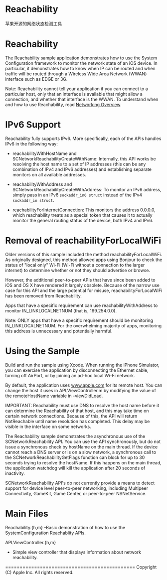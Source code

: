 # Reachability
苹果开源的网络状态检测工具



Reachability
============
The Reachability sample application demonstrates how to use the System Configuration framework to monitor the network state of an iOS device. In particular, it demonstrates how to know when IP can be routed and when traffic will be routed through a Wireless Wide Area Network (WWAN) interface such as EDGE or 3G.

Note: Reachability cannot tell your application if you can connect to a particular host, only that an interface is available that might allow a connection, and whether that interface is the WWAN. To understand when and how to use Reachability, read [Networking Overview][1].

[1]: <http://developer.apple.com/library/ios/#documentation/NetworkingInternetWeb/Conceptual/NetworkingOverview/>


IPv6 Support
============
Reachability fully supports IPv6.  More specifically, each of the APIs handles IPv6 in the following way:

- reachabilityWithHostName and SCNetworkReachabilityCreateWithName:  Internally, this API works be resolving the host name to a set of IP addresses (this can be any combination of IPv4 and IPv6 addresses) and establishing separate monitors on all available addresses.

- reachabilityWithAddress and SCNetworkReachabilityCreateWithAddress:  To monitor an IPv6 address, simply pass in an IPv6 `sockaddr_in6 struct` instead of the IPv4 `sockaddr_in struct`.

- reachabilityForInternetConnection:  This monitors the address 0.0.0.0, which reachability treats as a special token that causes it to actually monitor the general routing status of the device, both IPv4 and IPv6.



Removal of reachabilityForLocalWiFi
============
Older versions of this sample included the method reachabilityForLocalWiFi. As originally designed, this method allowed apps using Bonjour to check the status of "local only" Wi-Fi (Wi-Fi without a connection to the larger internet) to determine whether or not they should advertise or browse. 

However, the additional peer-to-peer APIs that have since been added to iOS and OS X have rendered it largely obsolete.  Because of the narrow use case for this API and the large potential for misuse, reachabilityForLocalWiFi has been removed from Reachability.

Apps that have a specific requirement can use reachabilityWithAddress to monitor IN_LINKLOCALNETNUM (that is, 169.254.0.0).  

Note: ONLY apps that have a specific requirement should be monitoring IN_LINKLOCALNETNUM.  For the overwhelming majority of apps, monitoring this address is unnecessary and potentially harmful.


Using the Sample
================

Build and run the sample using Xcode. When running the iPhone Simulator, you can exercise the application by disconnecting the Ethernet cable, turning off AirPort, or by joining an ad-hoc local Wi-Fi network.

By default, the application uses www.apple.com for its remote host. You can change the host it uses in APLViewController.m by modifying the value of the remoteHostName variable in -viewDidLoad.

IMPORTANT: Reachability must use DNS to resolve the host name before it can determine the Reachability of that host, and this may take time on certain network connections.  Because of this, the API will return NotReachable until name resolution has completed.  This delay may be visible in the interface on some networks.

The Reachability sample demonstrates the asynchronous use of the SCNetworkReachability API. You can use the API synchronously, but do not issue a synchronous check by hostName on the main thread. If the device cannot reach a DNS server or is on a slow network, a synchronous call to the SCNetworkReachabilityGetFlags function can block for up to 30 seconds trying to resolve the hostName. If this happens on the main thread, the application watchdog will kill the application after 20 seconds of inactivity.

SCNetworkReachability API's do not currently provide a means to detect support for device level peer-to-peer networking, including Multipeer Connectivity, GameKit, Game Center, or peer-to-peer NSNetService.


Main Files
==========

Reachability.{h,m}
-Basic demonstration of how to use the SystemConfiguration Reachablity APIs.

APLViewController.{h,m}
- Simple view controller that displays information about network reachability.


=============================================
Copyright (C) Apple Inc. All rights reserved.


